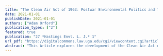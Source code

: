 ```yaml
---
title: "The Clean Air Act of 1963: Postwar Environmental Politics and the Debate Over Federal Power"
date: 2021-01-01
publishDate: 2021-01-01
authors: ["Adam Orford"]
publication_types: ["2"]
featured: true
publication: "27 *Hastings Envt. L. J.* 1"
url_pdf: "https://digitalcommons.law.uga.edu/cgi/viewcontent.cgi?article=2365&context=fac_artchop"
abstract: "This Article explores the development of the Clean Air Act of 1963, the first law to allow the federal government to fight air pollution rather than study it. The Article focuses on the postwar years (1945-1963) and explores the rise of public health medical research, cooperative federalism, and the desire to harness the powers of the federal government for domestic social improvement, as key precursors to environmental law. It examines the origins of the idea that the federal government should “do something” about air pollution, and how that idea was translated, through drafting, lobbying, politicking, hearings, debate, influence, and votes, into a new commitment to a national program to end air pollution in the United States. In addition to presenting new perspectives on this understudied period in the development of environmental law, it is hoped that this work will shed some light on the nature of political opposition to environmental regulation, which today is one of the greatest challenges to effective pollution control."
---
```


